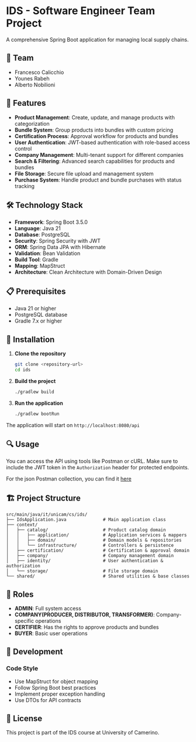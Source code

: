 # IDS - Software Engineer Team Project

A comprehensive Spring Boot application for managing local supply chains.

## 🤝 Team
- Francesco Calicchio
- Younes Rabeh
- Alberto Nobilioni

## 🚀 Features

- **Product Management**: Create, update, and manage products with categorization
- **Bundle System**: Group products into bundles with custom pricing
- **Certification Process**: Approval workflow for products and bundles
- **User Authentication**: JWT-based authentication with role-based access control
- **Company Management**: Multi-tenant support for different companies
- **Search & Filtering**: Advanced search capabilities for products and bundles
- **File Storage**: Secure file upload and management system
- **Purchase System**: Handle product and bundle purchases with status tracking

## 🛠️ Technology Stack

- **Framework**: Spring Boot 3.5.0
- **Language**: Java 21
- **Database**: PostgreSQL
- **Security**: Spring Security with JWT
- **ORM**: Spring Data JPA with Hibernate
- **Validation**: Bean Validation
- **Build Tool**: Gradle
- **Mapping**: MapStruct
- **Architecture**: Clean Architecture with Domain-Driven Design

## 📋 Prerequisites

- Java 21 or higher
- PostgreSQL database
- Gradle 7.x or higher

## 🔧 Installation

1. **Clone the repository**
   ```bash
   git clone <repository-url>
   cd ids
   ```

2. **Build the project**
   ```bash
   ./gradlew build
   ```

3. **Run the application**
   ```bash
   ./gradlew bootRun
   ```

The application will start on `http://localhost:8080/api`

## 🔍 Usage

You can access the API using tools like Postman or cURL. Make sure to include the JWT token in the `Authorization` header for protected endpoints.

For the json Postman collection, you can find it [here](./ids.postman_collection.json)

## 🏗️ Project Structure

```
src/main/java/it/unicam/cs/ids/
├── IdsApplication.java              # Main application class
├── context/
│   ├── catalog/                     # Product catalog domain
│   │   ├── application/             # Application services & mappers
│   │   ├── domain/                  # Domain models & repositories
│   │   └── infrastructure/          # Controllers & persistence
│   ├── certification/               # Certification & approval domain
│   ├── company/                     # Company management domain
│   ├── identity/                    # User authentication & authorization
│   └── storage/                     # File storage domain
└── shared/                          # Shared utilities & base classes
```

## 👥 Roles

- **ADMIN**: Full system access
- **COMPANY(PRODUCER, DISTRIBUTOR, TRANSFORMER)**: Company-specific operations
- **CERTIFIER**: Has the rights to approve products and bundles
- **BUYER**: Basic user operations

## 📝 Development

### Code Style

- Use MapStruct for object mapping
- Follow Spring Boot best practices
- Implement proper exception handling
- Use DTOs for API contracts

## 📄 License

This project is part of the IDS course at University of Camerino.